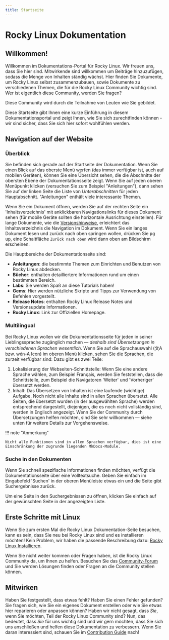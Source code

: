 ```yaml
---
title: Startseite
---
```


# Rocky Linux Dokumentation

## Willkommen!

Willkommen im Dokumentations-Portal für Rocky Linux. Wir freuen uns, dass Sie hier sind. Mitwirkende sind willkommen um Beiträge hinzuzufügen, sodass die Menge von Inhalten ständig wächst. Hier finden Sie Dokumente, um Rocky Linux selbst zusammenzubauen, sowie Dokumente zu verschiedenen Themen, die für die Rocky Linux Community wichtig sind. Wer ist eigentlich diese Community, werden Sie fragen?

Diese Community wird durch die Teilnahme von Leuten wie Sie gebildet.

Diese Startseite gibt Ihnen eine kurze Einführung in diesem Dokumentationsportal und zeigt Ihnen, wie Sie sich zurechtfinden können - wir sind sicher, dass Sie sich hier sofort wohlfühlen werden.

## Navigation auf der Website

### Überblick

Sie befinden sich gerade auf der Startseite der Dokumentation. Wenn Sie einen Blick auf das oberste Menü werfen (das immer verfügbar ist, auch auf mobilen Geräten), können Sie eine Übersicht sehen, die die Abschnitte der obersten Ebene der Dokumentationsseite zeigt. Wenn Sie auf jeden oberen Menüpunkt klicken (versuchen Sie zum Beispiel "Anleitungen"), dann sehen Sie auf der linken Seite die Liste von *Unterabschnitten* für jeden Hauptabschnitt. "Anleitungen" enthält viele interessante Themen.

Wenn Sie ein Dokument öffnen, werden Sie auf der rechten Seite ein 'Inhaltsverzeichnis' mit anklickbaren Navigationslinks für dieses Dokument sehen (für mobile Geräte sollten die horizontale Ausrichtung einstellen). Für lange Dokumente, wie die [Versionshinweise](release_notes/8_8.md), erleichtert das Inhaltsverzeichnis die Navigation im Dokument. Wenn Sie ein langes Dokument lesen und zurück nach oben springen wollen, drücken Sie <kbd>pg up</kbd>, eine Schaltfläche `Zurück nach oben` wird dann oben am Bildschirm erscheinen.

Die Hauptbereiche der Dokumentationseite sind:

* **Anleitungen**: die bestimmte Themen zum Einrichten und Benutzen von Rocky Linux abdecken.
* **Bücher**: enthalten detailliertere Informationen rund um einen bestimmten Bereich.
* **Labs**: Sie werden Spaß an diese Tutorials haben!
* **Gems**: Hier werden nützliche Skripte und Tipps zur Verwendung von Befehlen vorgestellt.
* **Release Notes**: enthalten Rocky Linux Release Notes und Versionsupdate Informationen.
* **Rocky Linux**: Link zur Offiziellen Homepage.

### Multilingual

Bei Rocky Linux wollen wir die Dokumentationsseite für jeden in seiner Lieblingssprache zugänglich  machen —  *deshalb sind Übersetzungen in verschiedenen Sprachen wesentlich*. Wenn Sie auf die Sprachauswahl (文A bzw. wén-A Icon) im oberen Menü klicken, sehen Sie die Sprachen, die zurzeit verfügbar sind: Dazu gibt es zwei Teile:

1. Lokalisierung der Webseiten-Schnittstelle: Wenn Sie eine andere Sprache wählen, zum Beispiel Français, werden Sie feststellen, dass die Schnittstelle, zum Beispiel die Navigatoren 'Weiter' und 'Vorheriger' übersetzt werden.
1. Inhalt: Das Übersetzen von Inhalten ist eine laufende (wichtige) Aufgabe. Noch nicht alle Inhalte sind in allen Sprachen übersetzt. Alle Seiten, die übersetzt wurden (in der ausgewählten Sprache) werden entsprechend dargestellt, diejenigen, die es noch nicht vollständig sind, werden in Englisch angezeigt. Wenn Sie der Community durch Übersetzungen helfen möchten, sind Sie sehr willkommen — siehe unten für weitere Details zur Vorgehensweise.

!!! note "Anmerkung"

    Nicht alle Funktionen sind in allen Sprachen verfügbar, dies ist eine Einschränkung der zugrunde liegenden MkDocs-Module.

### Suche in den Dokumenten

Wenn Sie schnell spezifische Informationen finden möchten, verfügt die Dokumentationsseite über eine Volltextsuche. Geben Sie einfach im Eingabefeld 'Suchen' in der oberen Menüleiste etwas ein und die Seite gibt Suchergebnisse zurück.

Um eine Seite in den Suchergebnissen zu öffnen, klicken Sie einfach auf der gewünschten Seite in der angezeigten Liste.

## Erste Schritte mit Linux

Wenn Sie zum ersten Mal die Rocky Linux Dokumentation-Seite besuchen, kann es sein, dass Sie neu bei Rocky Linux sind und es installieren möchten! Kein Problem, wir haben die passende Beschreibung dazu: [Rocky Linux Installieren](guides/installation.md).

Wenn Sie nicht weiter kommen oder Fragen haben, ist die Rocky Linux Community da, um Ihnen zu helfen. Besuchen Sie das [Community-Forum](https://forums.rockylinux.org) und Sie werden Lösungen finden oder Fragen an die Community stellen können.

## Mitwirken

Haben Sie festgestellt, dass etwas fehlt? Haben Sie einen Fehler gefunden? Sie fragen sich, wie Sie ein eigenes Dokument erstellen oder wie Sie etwas hier reparieren oder anpassen können? Haben wir nicht gesagt, dass *Sie*, wenn Sie möchten, Teil der Rocky Linux Community sind? Nun, das bedeutet, dass *Sie* für uns wichtig sind und wir gern möchten, dass Sie sich uns anschließen und helfen diese Dokumentation zu verbessern. Wenn Sie daran interessiert sind, schauen Sie im [Contribution Guide](https://github.com/rocky-linux/documentation/blob/main/README.md) nach!
